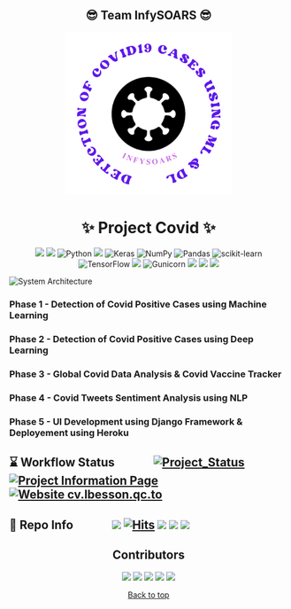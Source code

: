 <p id="#top"></p>

<h2 align="center">😎 Team InfySOARS 😎</h2>

<p align="center">
      <img width="300" src="https://raw.githubusercontent.com/Atharv-Chaudhari/Project-Covid/main/static/images/risklogo.png">
</p>

<h1 align="center">✨ Project Covid ✨</h1>

<div align="center">

![](https://img.shields.io/badge/Visual_Studio_Code-0078D4?style=for-the-badge&logo=visual%20studio%20code&logoColor=white)
![](https://img.shields.io/badge/Kaggle-20BEFF?style=for-the-badge&logo=Kaggle&logoColor=white)
![Python](https://img.shields.io/badge/python-3670A0?style=for-the-badge&logo=python&logoColor=ffdd54)
![](https://img.shields.io/badge/Django-092E20?style=for-the-badge&logo=django&logoColor=green)
![Keras](https://img.shields.io/badge/Keras-%23D00000.svg?style=for-the-badge&logo=Keras&logoColor=white)
![NumPy](https://img.shields.io/badge/numpy-%23013243.svg?style=for-the-badge&logo=numpy&logoColor=white)
![Pandas](https://img.shields.io/badge/pandas-%23150458.svg?style=for-the-badge&logo=pandas&logoColor=white)
![scikit-learn](https://img.shields.io/badge/scikit--learn-%23F7931E.svg?style=for-the-badge&logo=scikit-learn&logoColor=white)
![TensorFlow](https://img.shields.io/badge/TensorFlow-%23FF6F00.svg?style=for-the-badge&logo=TensorFlow&logoColor=white)
![](https://img.shields.io/badge/Tableau-E97627?style=for-the-badge&logo=Tableau&logoColor=white)
![Gunicorn](https://img.shields.io/badge/gunicorn-%298729.svg?style=for-the-badge&logo=gunicorn&logoColor=white)
![](https://img.shields.io/badge/HTML5-E34F26?style=for-the-badge&logo=html5&logoColor=white)
![](https://img.shields.io/badge/CSS3-1572B6?style=for-the-badge&logo=css3&logoColor=white)
![](https://img.shields.io/badge/JavaScript-323330?style=for-the-badge&logo=javascript&logoColor=F7DF1E)
      
</div>

![System Architecture](https://user-images.githubusercontent.com/61587515/165577978-df90f809-f638-4e38-a472-1eeedbe44656.png)

### Phase 1 - Detection of Covid Positive Cases using Machine Learning 

### Phase 2 - Detection of Covid Positive Cases using Deep Learning 

### Phase 3 - Global Covid Data Analysis & Covid Vaccine Tracker  

### Phase 4 - Covid Tweets Sentiment Analysis using NLP

### Phase 5 - UI Development using Django Framework & Deployement using Heroku


## ⌛ Workflow Status <img src="https://raw.githubusercontent.com/Atharv-Chaudhari/Project-Covid-NLP/main/Project%20Covid%20Images/arrow.gif" width="60" height="15" /> [![Project_Status](https://github.com/Atharv-Chaudhari/Project-Covid/actions/workflows/django.yml/badge.svg)](https://github.com/Atharv-Chaudhari/Project-Covid/actions/workflows/django.yml) [![Project Information Page](https://github.com/Atharv-Chaudhari/Project-Covid/actions/workflows/pages/pages-build-deployment/badge.svg)](https://github.com/Atharv-Chaudhari/Project-Covid/actions/workflows/pages/pages-build-deployment) [![Website cv.lbesson.qc.to](https://img.shields.io/website-up-down-green-red/https/atharv-chaudhari.github.io/Project-Covid/)](https://infysoars-project-covid.herokuapp.com) 

## 🧿 Repo Info <img src="https://raw.githubusercontent.com/Atharv-Chaudhari/Project-Covid-NLP/main/Project%20Covid%20Images/arrow.gif" width="60" height="15" /> ![](https://img.shields.io/github/contributors/Atharv-Chaudhari/Project-Covid) [![Hits](https://hits.seeyoufarm.com/api/count/incr/badge.svg?url=https%3A%2F%2Fgithub.com%2FAtharv-Chaudhari%2FProject-Covid&count_bg=%2371FF06&title_bg=%23555555&icon=&icon_color=%23E7E7E7&title=Total+Views&edge_flat=false)](https://hits.seeyoufarm.com) ![](https://img.shields.io/github/forks/Atharv-Chaudhari/Project-Covid) ![](https://img.shields.io/github/stars/Atharv-Chaudhari/Project-Covid) ![](https://img.shields.io/github/last-commit/Atharv-Chaudhari/Project-Covid)


<h2 align="center">Contributors</h2>

<div align="center">

[![](https://img.shields.io/badge/Siddharth_Kulkarni-blue?style=for-the-badge)](https://github.com/mykeysid10)
[![](https://img.shields.io/badge/Omkar_Patil-green?style=for-the-badge)](https://github.com/OmkarPro)
[![](https://img.shields.io/badge/Rutuja_Vaidya-blue?style=for-the-badge)](https://github.com/rutujavaidya15)
[![](https://img.shields.io/badge/Sana_Shaikh-green?style=for-the-badge)](https://github.com/SANA-306)
[![](https://img.shields.io/badge/Atharv_Chaudhari-blue?style=for-the-badge)](https://github.com/Atharv-Chaudhari)

</div>
 
<div align="center">
      <a href="#top">Back to top</a>
</div>
